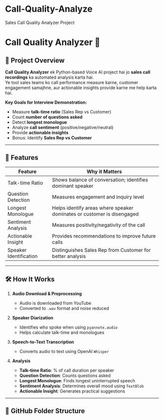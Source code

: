 # Call-Quality-Analyze
Sales Call Quality Analyzer Project


# Call Quality Analyzer 🚀

## 🎯 Project Overview
**Call Quality Analyzer** ek Python-based Voice AI project hai jo **sales call recordings** ka automated analysis karta hai.  
Ye tool sales teams ko call performance measure karne, customer engagement samajhne, aur actionable insights provide karne me help karta hai.

**Key Goals for Interview Demonstration:**
- Measure **talk-time ratio** (Sales Rep vs Customer)  
- Count **number of questions asked**  
- Detect **longest monologue**  
- Analyze **call sentiment** (positive/negative/neutral)  
- Provide **actionable insights**  
- Bonus: Identify **Sales Rep vs Customer**

---

## 🌟 Features

| Feature | Why it Matters |
|---------|----------------|
| Talk-time Ratio | Shows balance of conversation; identifies dominant speaker |
| Question Detection | Measures engagement and inquiry level |
| Longest Monologue | Helps identify areas where speaker dominates or customer is disengaged |
| Sentiment Analysis | Measures positivity/negativity of the call |
| Actionable Insight | Provides recommendations to improve future calls |
| Speaker Identification | Distinguishes Sales Rep from Customer for better analysis |

---

## 🛠 How It Works

1. **Audio Download & Preprocessing**
   - Audio is downloaded from YouTube  
   - Converted to `.wav` format and noise reduced  

2. **Speaker Diarization**
   - Identifies who spoke when using `pyannote.audio`  
   - Helps calculate talk-time and monologues  

3. **Speech-to-Text Transcription**
   - Converts audio to text using OpenAI `Whisper`  

4. **Analysis**
   - **Talk-time Ratio**: % of call duration per speaker  
   - **Question Detection**: Counts questions asked  
   - **Longest Monologue**: Finds longest uninterrupted speech  
   - **Sentiment Analysis**: Determines overall mood using `TextBlob`  
   - **Actionable Insight**: Generates practical suggestions  

---

## 📂 GitHub Folder Structure

